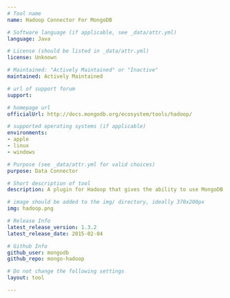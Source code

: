 ```yaml
---
# Tool name
name: Hadoop Connector For MongoDB

# Software language (if applicable, see _data/attr.yml)
language: Java

# License (should be listed in _data/attr.yml)
license: Unknown

# Maintained: "Actively Maintained" or "Inactive"
maintained: Actively Maintained

# url of support forum
support: 

# homepage url
officialUrl: http://docs.mongodb.org/ecosystem/tools/hadoop/

# supported operating systems (if applicable)
environments:
- apple
- linux
- windows

# Purpose (see _data/attr.yml for valid choices)
purpose: Data Connector

# Short description of tool
description: A plugin for Hadoop that gives the ability to use MongoDB as an input source and/or an output source.

# image should be added to the img/ directory, ideally 370x200px
img: hadoop.png

# Release Info
latest_release_version: 1.3.2
latest_release_date: 2015-02-04

# Github Info
github_user: mongodb
github_repo: mongo-hadoop

# Do not change the following settings
layout: tool

---
```



